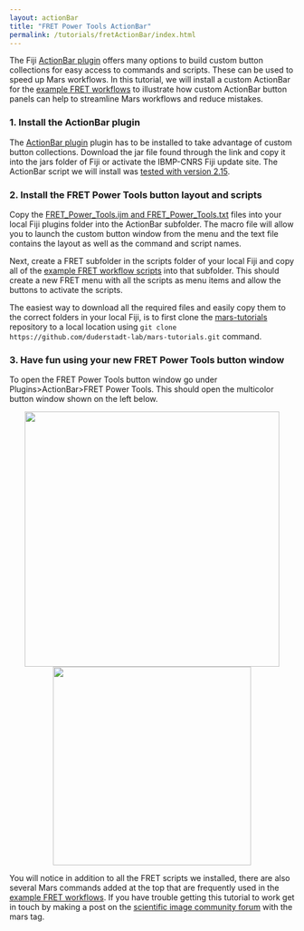 ```yaml
---
layout: actionBar
title: "FRET Power Tools ActionBar"
permalink: /tutorials/fretActionBar/index.html
---
```


The Fiji [ActionBar plugin](https://figshare.com/articles/dataset/Custom_toolbars_and_mini_applications_with_Action_Bar/3397603) offers many options to build custom button collections for easy access to commands and scripts. These can be used to speed up Mars workflows. In this tutorial, we will install a custom ActionBar for the [example FRET workflows](../../../examples/) to illustrate how custom ActionBar button panels can help to streamline Mars workflows and reduce mistakes.

### 1. Install the ActionBar plugin
The [ActionBar plugin](https://figshare.com/articles/dataset/Custom_toolbars_and_mini_applications_with_Action_Bar/3397603) plugin has to be installed to take advantage of custom button collections. Download the jar file found through the link and copy it into the jars folder of Fiji or activate the IBMP-CNRS Fiji update site. The ActionBar script we will install was [tested with version 2.15](https://forum.image.sc/t/actionbar-switches-look-and-feel-to-metal/67838).

### 2. Install the FRET Power Tools button layout and scripts
Copy the [FRET_Power_Tools.ijm and FRET_Power_Tools.txt](https://github.com/duderstadt-lab/mars-tutorials/tree/master/Example_workflows/FRET/plugins/ActionBar) files into your local Fiji plugins folder into the ActionBar subfolder. The macro file will allow you to launch the custom button window from the menu and the text file contains the layout as well as the command and script names.

Next, create a FRET subfolder in the scripts folder of your local Fiji and copy all of the [example FRET workflow scripts](https://github.com/duderstadt-lab/mars-tutorials/tree/master/Example_workflows/FRET/scripts) into that subfolder. This should create a new FRET menu with all the scripts as menu items and allow the buttons to activate the scripts.

The easiest way to download all the required files and easily copy them to the correct folders in your local Fiji, is to first clone the [mars-tutorials](https://github.com/duderstadt-lab/mars-tutorials) repository to a local location using `git clone https://github.com/duderstadt-lab/mars-tutorials.git` command.

### 3. Have fun using your new FRET Power Tools button window
To open the FRET Power Tools button window go under Plugins>ActionBar>FRET Power Tools. This should open the multicolor button window shown on the left below.

<div style="text-align: center">
<img align='center' src='{{site.baseurl}}/tutorials/img/ActionBar_FRET_Power_Tools_Menu.png' width='450'>
<img align='center' src='{{site.baseurl}}/tutorials/img/ActionBar_FRET_Power_Tools.png' width='350'></div>

You will notice in addition to all the FRET scripts we installed, there are also several Mars commands added at the top that are frequently used in the [example FRET workflows](../../../examples/). If you have trouble getting this tutorial to work get in touch by making a post on the [scientific image community forum](https://forum.image.sc/tag/mars) with the mars tag.
